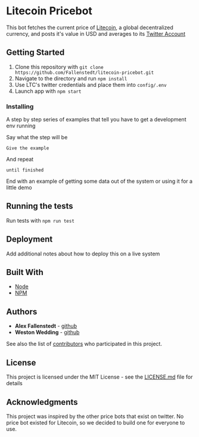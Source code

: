 # Litecoin Pricebot

This bot fetches the current price of [Litecoin](https://litecoin.org/), a global decentralized currency, and posts it's value in USD and averages to its [Twitter Account](https://twitter.com/LTC_pricebot)

## Getting Started

1. Clone this repository with `git clone https://github.com/Fallenstedt/litecoin-pricebot.git`
1. Navigate to the directory and run `npm install`
1. Use LTC's twitter credentials and place them into `config/.env`
1. Launch app with `npm start`

### Installing

A step by step series of examples that tell you have to get a development env running

Say what the step will be

```
Give the example
```

And repeat

```
until finished
```

End with an example of getting some data out of the system or using it for a little demo

## Running the tests

Run tests with `npm run test`

## Deployment

Add additional notes about how to deploy this on a live system

## Built With

* [Node](https://nodejs.org/en/)
* [NPM](https://www.npmjs.com/)

## Authors

* **Alex Fallenstedt** - [github](https://github.com/Fallenstedt)
* **Weston Wedding** - [github](https://github.com/stickywes)

See also the list of [contributors](https://github.com/Fallenstedt/litecoin-pricebot/graphs/contributors) who participated in this project.

## License

This project is licensed under the MIT License - see the [LICENSE.md](LICENSE.md) file for details

## Acknowledgments

This project was inspired by the other price bots that exist on twitter. No price bot existed for Litecoin, so we decided to build one for everyone to use. 
